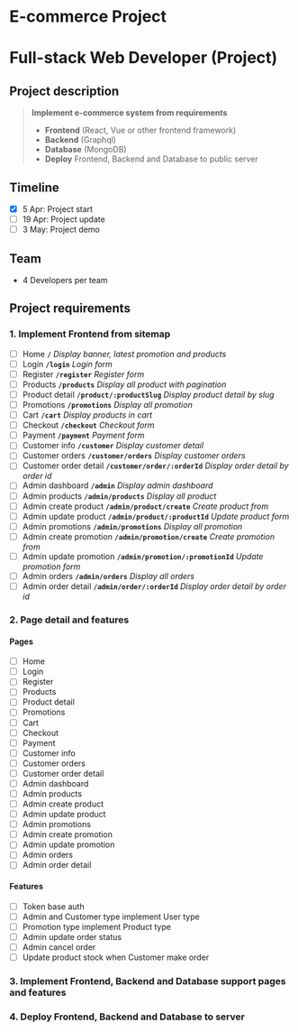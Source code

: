 # E-commerce Project
# Full-stack Web Developer (Project)

## Project description
> **Implement e-commerce system from requirements**
> - **Frontend** (React, Vue or other frontend framework)
> - **Backend** (Graphql)
> - **Database** (MongoDB)
> - **Deploy** Frontend, Backend and Database to public server

## Timeline
- [x] 5 Apr: Project start
- [ ] 19 Apr: Project update
- [ ] 3 May: Project demo

## Team
- 4 Developers per team

## Project requirements
### 1. Implement Frontend from sitemap
- [ ] Home **`/`** *Display banner, latest promotion and products*
- [ ] Login **`/login`** *Login form*
- [ ] Register **`/register`** *Register form*
- [ ] Products **`/products`** *Display all product with pagination*
- [ ] Product detail **`/product/:productSlug`** *Display product detail by slug*
- [ ] Promotions **`/promotions`** *Display all promotion*
- [ ] Cart **`/cart`** *Display products in cart*
- [ ] Checkout **`/checkout`** *Checkout form*
- [ ] Payment **`/payment`** *Payment form*
- [ ] Customer info **`/customer`** *Display customer detail*
- [ ] Customer orders **`/customer/orders`** *Display customer orders*
- [ ] Customer order detail **`/customer/order/:orderId`** *Display order detail by order id*
- [ ] Admin dashboard **`/admin`** *Display admin dashboard*
- [ ] Admin products **`/admin/products`** *Display all product*
- [ ] Admin create product **`/admin/product/create`** *Create product from*
- [ ] Admin update product **`/admin/product/:productId`** *Update product form*
- [ ] Admin promotions **`/admin/promotions`** *Display all promotion*
- [ ] Admin create promotion **`/admin/promotion/create`** *Create promotion from*
- [ ] Admin update promotion **`/admin/promotion/:promotionId`** *Update promotion form*
- [ ] Admin orders **`/admin/orders`** *Display all orders*
- [ ] Admin order detail **`/admin/order/:orderId`** *Display order detail by order id*
### 2. Page detail and features
#### Pages
- [ ] Home
- [ ] Login
- [ ] Register
- [ ] Products
- [ ] Product detail
- [ ] Promotions
- [ ] Cart
- [ ] Checkout
- [ ] Payment
- [ ] Customer info
- [ ] Customer orders
- [ ] Customer order detail
- [ ] Admin dashboard
- [ ] Admin products
- [ ] Admin create product
- [ ] Admin update product
- [ ] Admin promotions
- [ ] Admin create promotion
- [ ] Admin update promotion
- [ ] Admin orders
- [ ] Admin order detail
#### Features
- [ ] Token base auth
- [ ] Admin and Customer type implement User type
- [ ] Promotion type implement Product type
- [ ] Admin update order status
- [ ] Admin cancel order
- [ ] Update product stock when Customer make order
### 3. Implement Frontend, Backend and Database support pages and features
### 4. Deploy Frontend, Backend and Database to server